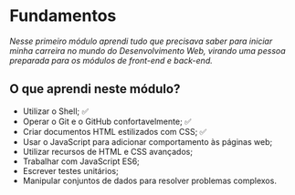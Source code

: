 # Fundamentos

_Nesse primeiro módulo aprendi tudo que precisava saber para iniciar minha carreira no mundo do Desenvolvimento Web, virando uma pessoa preparada para os módulos de front-end e back-end._

## O que aprendi neste módulo?

- Utilizar o Shell; ✅
- Operar o Git e o GitHub confortavelmente; ✅
- Criar documentos HTML estilizados com CSS; ✅
- Usar o JavaScript para adicionar comportamento às páginas web;
- Utilizar recursos de HTML e CSS avançados;
- Trabalhar com JavaScript ES6;
- Escrever testes unitários;
- Manipular conjuntos de dados para resolver problemas complexos.
